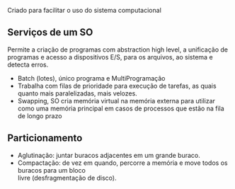 Criado para facilitar o uso do sistema computacional

## Serviços de um SO

Permite a criação de programas com abstraction high level, a unificação de programas e acesso a dispositivos E/S, para os arquivos, ao sistema e detecta erros.

- Batch (lotes), único programa e MultiProgramação
- Trabalha com filas de prioridade para execução de tarefas, as quais quanto mais paralelizadas, mais velozes.
- Swapping, SO cria memória virtual na memória externa para utilizar como uma memória principal em casos de processos que estão na fila de longo prazo

## Particionamento

- Aglutinação: juntar buracos adjacentes em um grande buraco.
- Compactação: de vez em quando, percorre a memória e move todos os buracos para um bloco  
    livre (desfragmentação de disco).